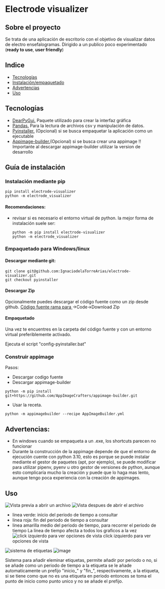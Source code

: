 # Electrode visualizer

## Sobre el proyecto
Se trata de una aplicación de escritorio con el objetivo de visualizar datos de electro ensefalogramas. Dirigido a un publico poco experimentado (__ready to use__, __user friendly__)

## Indice
- [Tecnologías](#tecnologías)
- [Instalación/empaquetado](#guía-de-instalación)
- [Advertencias](#advertencias)
- [Uso](#uso)

## Tecnologías
- [DearPyGui.](https://github.com/hoffstadt/DearPyGui) Paquete utilizado para crear la interfaz gráfica
- [Pandas.](https://pandas.pydata.org/) Para la lectura de archivos csv y manipulación de datos.
- [Pyinstaller.](https://pypi.org/project/pyinstaller/) (Opcional) si se busca empaquetar la aplicación como un ejecutable
- [Appimage-builder.](https://appimage-builder.readthedocs.io/en/latest/index.html)(Opcional) si se busca crear una appimage !! Importante al descargar appimage-builder utilizar la version de desarrollo 

## Guía de instalación

### Instalación mediante pip
```
pip install electrode-visualizer
python -m electrode_visualizer
```
#### Recomendaciones:
- revisar si es necesario el entorno virtual de python. la mejor forma de instalación suele ser:
  ```
  python -m pip install electrode-visualizer
  python -m electrode_visualizer
  ```

### Empaquetado para Windows/linux
#### Descargar mediante git:
```
git clone git@github.com:IgnaciodelaTorreArias/electrode-visualizer.git
git checkout pyinstaller
```
#### Descargar Zip
Opcionalmente puedes descargar el código fuente como un zip desde github.
[Código fuente rama para ](https://github.com/IgnaciodelaTorreArias/electrode-visualizer/tree/pyinstaller)->Code->Download Zip

#### Empaquetado
Una vez te encuentres en la carpeta del código fuente y con un entorno virtual preferiblemente activado.

Ejecuta el script "config-pyinstaller.bat"

### Construir appimage

Pasos:
 - Descargar codigo fuente
 - Descargar appimage-builder
  ```
  python -m pip install git+https://github.com/AppImageCrafters/appimage-builder.git
  ```
 - Usar la receta.
  ```
  python -m appimagebuilder --recipe AppImageBuilder.yml
  ```

## Advertencias:

- En windows cuando se empaqueta a un .exe, los shortcuts parecen no funcionar
- Durante la construcción de la appimage depende de que el entorno de ejecución cuente con python 3.10, esto es porque se puede instalar mediante el gestor de paquetes (apt, por ejemplo), se puede modificar para utilizar pipenv, pyenv u otro gestor de versiones de python, aunque esto complicaría mucho la creación y puede que lo haga mas lento, aunque tengo poca experiencia con la creación de appimages.

## Uso

![Vista previa a abrir un archivo](https://github.com/IgnaciodelaTorreArias/electrode-visualizer/assets/91571670/34a727ac-7cb2-485d-8e40-789b6ac0feab)
![Vista despues de abrir el archivo](https://github.com/IgnaciodelaTorreArias/electrode-visualizer/assets/91571670/249d2cde-619e-4319-9238-b92e79e7805e)
- linea verde: inicio del periodo de tiempo a consultar
- linea roja: fin del periodo de tiempo a consultar
- linea amarilla medio del periodo de tiempo, para recorrer el periodo de tiempo
La linea de tiempo afecta a todos los graficos a la vez
![click izquierdo para ver opciones de vista](https://github.com/IgnaciodelaTorreArias/electrode-visualizer/assets/91571670/b23db6eb-ac11-4df0-9748-3abe5b814b17)
click izquierdo para ver opciones de vista

![sistema de etiquetas](https://github.com/IgnaciodelaTorreArias/electrode-visualizer/assets/91571670/91869569-6edd-469d-bf41-7c6912c0bcd8)
![image](https://github.com/IgnaciodelaTorreArias/electrode-visualizer/assets/91571670/3a1e52dc-4f62-426a-b054-0b526102c481)

Sistema para añadir eleminar etiquetas, permite añadir por periodo o no, si se añade como un periodo de tiempo a la etiqueta se le añade automaticamente un prefijo "inicio_" y "fin_", respectivamente, a la etiqueta, si se tiene como que no es una etiqueta en periodo entonces se toma el punto de inicio como punto unico y no se añade el prefijo.
